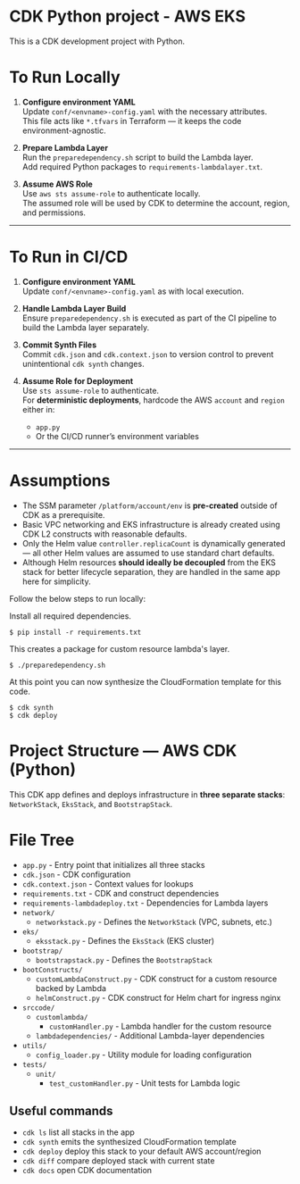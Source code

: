 
# CDK Python project - AWS EKS

This is a CDK development project with Python.

# To Run Locally

1. **Configure environment YAML**  
   Update `conf/<envname>-config.yaml` with the necessary attributes.  
   This file acts like `*.tfvars` in Terraform — it keeps the code environment-agnostic.

2. **Prepare Lambda Layer**  
   Run the `preparedependency.sh` script to build the Lambda layer.  
   Add required Python packages to `requirements-lambdalayer.txt`.

3. **Assume AWS Role**  
   Use `aws sts assume-role` to authenticate locally.  
   The assumed role will be used by CDK to determine the account, region, and permissions.
---
# To Run in CI/CD
1. **Configure environment YAML**  
   Update `conf/<envname>-config.yaml` as with local execution.

2. **Handle Lambda Layer Build**  
   Ensure `preparedependency.sh` is executed as part of the CI pipeline to build the Lambda layer separately.

3. **Commit Synth Files**  
   Commit `cdk.json` and `cdk.context.json` to version control to prevent unintentional `cdk synth` changes.

4. **Assume Role for Deployment**  
   Use `sts assume-role` to authenticate.  
   For **deterministic deployments**, hardcode the AWS `account` and `region` either in:
   - `app.py`  
   - Or the CI/CD runner’s environment variables
---
# Assumptions

-  The SSM parameter `/platform/account/env` is **pre-created** outside of CDK as a prerequisite.
-  Basic VPC networking and EKS infrastructure is already created using CDK L2 constructs with reasonable defaults.
-  Only the Helm value `controller.replicaCount` is dynamically generated — all other Helm values are assumed to use standard chart defaults.
-  Although Helm resources **should ideally be decoupled** from the EKS stack for better lifecycle separation, they are handled in the same app here for simplicity.


Follow the below steps to run locally:

Install all required dependencies.
```
$ pip install -r requirements.txt
```
This creates a package for custom resource lambda's layer.
```
$ ./preparedependency.sh
```
At this point you can now synthesize the CloudFormation template for this code.
```
$ cdk synth
$ cdk deploy
```
# Project Structure — AWS CDK (Python)

This CDK app defines and deploys infrastructure in **three separate stacks**: `NetworkStack`, `EksStack`, and `BootstrapStack`.

# File Tree

- `app.py` - Entry point that initializes all three stacks
- `cdk.json` - CDK configuration
- `cdk.context.json` - Context values for lookups
- `requirements.txt` - CDK and construct dependencies
- `requirements-lambdadeploy.txt` - Dependencies for Lambda layers
- `network/`
  - `networkstack.py` - Defines the `NetworkStack` (VPC, subnets, etc.)
- `eks/`
  - `eksstack.py` - Defines the `EksStack` (EKS cluster)
- `bootstrap/`
  - `bootstrapstack.py` - Defines the `BootstrapStack`
- `bootConstructs/`
  - `customLambdaConstruct.py` - CDK construct for a custom resource backed by Lambda
  - `helmConstruct.py` - CDK construct for Helm chart for ingress nginx
- `srccode/`
  - `customlambda/`
    - `customHandler.py` - Lambda handler for the custom resource
  - `lambdadependencies/` - Additional Lambda-layer dependencies
- `utils/`
  - `config_loader.py` - Utility module for loading configuration
- `tests/`
  - `unit/`
    - `test_customHandler.py` - Unit tests for Lambda logic



## Useful commands

 * `cdk ls`          list all stacks in the app
 * `cdk synth`       emits the synthesized CloudFormation template
 * `cdk deploy`      deploy this stack to your default AWS account/region
 * `cdk diff`        compare deployed stack with current state
 * `cdk docs`        open CDK documentation
